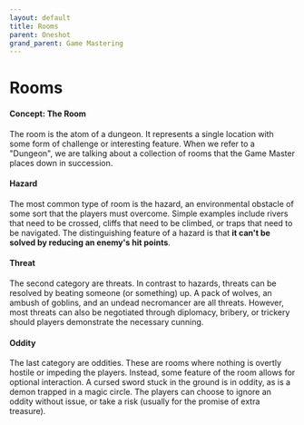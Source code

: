 ```yaml
---
layout: default
title: Rooms
parent: Oneshot
grand_parent: Game Mastering
---
```


# Rooms

#### Concept: The Room

The room is the atom of a dungeon. It represents a single location with some form of challenge or interesting feature. When we refer to a "Dungeon", we are talking about a collection of rooms that the Game Master places down in succession.

#### Hazard

The most common type of room is the hazard, an environmental obstacle of some sort that the players must overcome. Simple examples include rivers that need to be crossed, cliffs that need to be climbed, or traps that need to be navigated. The distinguishing feature of a hazard is that **it can't be solved by reducing an enemy's hit points**. 

#### Threat

The second category are threats. In contrast to hazards, threats can be resolved by beating someone (or something) up. A pack of wolves, an ambush of goblins, and an undead necromancer are all threats. However, most threats can also be negotiated through diplomacy, bribery, or trickery should players demonstrate the necessary cunning.

#### Oddity

The last category are oddities. These are rooms where nothing is overtly hostile or impeding the players. Instead, some feature of the room allows for optional interaction. A cursed sword stuck in the ground is in oddity, as is a demon trapped in a magic circle. The players can choose to ignore an oddity without issue, or take a risk (usually for the promise of extra treasure).